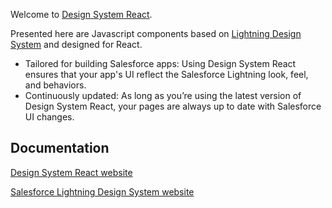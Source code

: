 Welcome to [Design System React](https://react.lightningdesignsystem.com/).

Presented here are Javascript components based on [Lightning Design System](https://www.lightningdesignsystem.com/) and designed for React.

* Tailored for building Salesforce apps: Using Design System React ensures that your app's UI reflect the Salesforce Lightning look, feel, and behaviors.
* Continuously updated: As long as you’re using the latest version of Design System React, your pages are always up to date with Salesforce UI changes.

## Documentation

[Design System React website](https://react.lightningdesignsystem.com/)

[Salesforce Lightning Design System website](https://www.lightningdesignsystem.com/)
